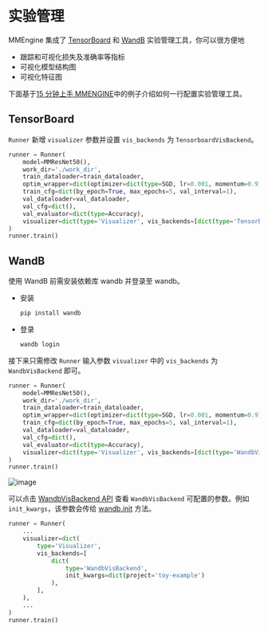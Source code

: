 # 实验管理

MMEngine 集成了 [TensorBoard](https://www.tensorflow.org/tensorboard?hl=zh-cn) 和 [WandB](https://docs.wandb.ai/v/zh-hans/) 实验管理工具，你可以很方便地

- 跟踪和可视化损失及准确率等指标
- 可视化模型结构图
- 可视化特征图

下面基于[15 分钟上手 MMENGINE](../get_started/15_minutes.md)中的例子介绍如何一行配置实验管理工具。

## TensorBoard

`Runner` 新增 `visualizer` 参数并设置 `vis_backends` 为 `TensorboardVisBackend`。

```python
runner = Runner(
    model=MMResNet50(),
    work_dir='./work_dir',
    train_dataloader=train_dataloader,
    optim_wrapper=dict(optimizer=dict(type=SGD, lr=0.001, momentum=0.9)),
    train_cfg=dict(by_epoch=True, max_epochs=5, val_interval=1),
    val_dataloader=val_dataloader,
    val_cfg=dict(),
    val_evaluator=dict(type=Accuracy),
    visualizer=dict(type='Visualizer', vis_backends=[dict(type='TensorboardVisBackend')]),
)
runner.train()
```

## WandB

使用 WandB 前需安装依赖库 wandb 并登录至 wandb。

- 安装

  ```bash
  pip install wandb
  ```

- 登录

  ```bash
  wandb login
  ```

接下来只需修改 `Runner` 输入参数 `visualizer` 中的 `vis_backends` 为 `WandbVisBackend` 即可。

```python
runner = Runner(
    model=MMResNet50(),
    work_dir='./work_dir',
    train_dataloader=train_dataloader,
    optim_wrapper=dict(optimizer=dict(type=SGD, lr=0.001, momentum=0.9)),
    train_cfg=dict(by_epoch=True, max_epochs=5, val_interval=1),
    val_dataloader=val_dataloader,
    val_cfg=dict(),
    val_evaluator=dict(type=Accuracy),
    visualizer=dict(type='Visualizer', vis_backends=[dict(type='WandbVisBackend')]),
)
runner.train()
```

![image](https://user-images.githubusercontent.com/58739961/217226120-0c45267c-c45f-4fce-bdd5-a99c8c393006.png)

可以点击 [WandbVisBackend API](mmengine.visualization.WandbVisBackend) 查看 `WandbVisBackend` 可配置的参数。例如 `init_kwargs`，该参数会传给 [wandb.init](https://docs.wandb.ai/ref/python/init) 方法。

```python
runner = Runner(
    ...
    visualizer=dict(
        type='Visualizer',
        vis_backends=[
            dict(
                type='WandbVisBackend',
                init_kwargs=dict(project='toy-example')
            ),
        ],
    ),
    ...
)
runner.train()
```
